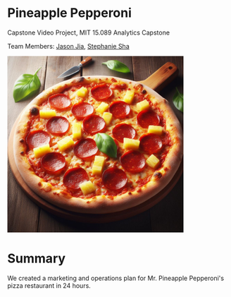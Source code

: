 # Pineapple Pepperoni

Capstone Video Project, MIT 15.089 Analytics Capstone

Team Members: [Jason Jia](https://www.linkedin.com/in/jasonjiajs/), [Stephanie Sha](www.linkedin.com/in/ousha/)

<div align="left">
    <img src="/Pizza.jpeg" width="400px"</img> 
</div>

# Summary
We created a marketing and operations plan for Mr. Pineapple Pepperoni's pizza restaurant in 24 hours.
